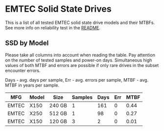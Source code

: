 EMTEC Solid State Drives
========================

This is a list of all tested EMTEC solid state drive models and their MTBFs. See
more info on reliability test in the [README](https://github.com/bsdhw/SMART).

SSD by Model
------------

Please take all columns into account when reading the table. Pay attention on the
number of tested samples and power-on days. Simultaneous high values of both MTBF
and errors are possible if only rare drives in the subset encounter errors.

Days - avg. days per sample,
Err  - avg. errors per sample,
MTBF - avg. MTBF in years per sample.

| MFG       | Model              | Size   | Samples | Days  | Err   | MTBF |
|-----------|--------------------|--------|---------|-------|-------|------|
| EMTEC     | X150               | 240 GB | 1       | 161   | 0     | 0.44   |
| EMTEC     | X250               | 512 GB | 1       | 98    | 0     | 0.27   |
| EMTEC     | X150               | 120 GB | 3       | 2     | 0     | 0.01   |
